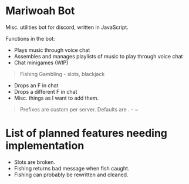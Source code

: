 # Mariwoah Bot

Misc. utilities bot for discord, written in JavaScript.

Functions in the bot:

* Plays music through voice chat
* Assembles and manages playlists of music to play through voice chat
* Chat minigames (WIP)

> Fishing
> Gambling - slots, blackjack

* Drops an F in chat
* Drops a different F in chat
* Misc. things as I want to add them.

> Prefixes are custom per server. Defaults are . - ~

# List of planned features needing implementation

* Slots are broken.
* Fishing returns bad message when fish caught.
* Fishing can probably be rewritten and cleaned.